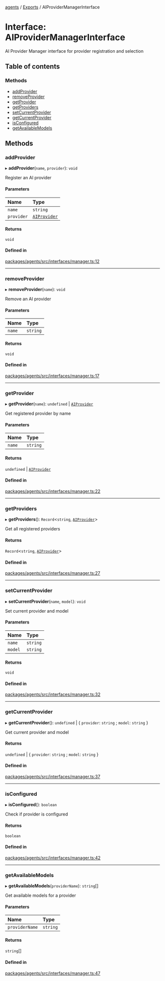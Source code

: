 <!-- 
 ⚠️  AUTO-GENERATED FILE - DO NOT EDIT MANUALLY
 This file is automatically generated by scripts/docs-generator.js
 To make changes, edit the source TypeScript files or update the generator script
-->

[agents](../../) / [Exports](../modules) / AIProviderManagerInterface

# Interface: AIProviderManagerInterface

AI Provider Manager interface for provider registration and selection

## Table of contents

### Methods

- [addProvider](AIProviderManagerInterface#addprovider)
- [removeProvider](AIProviderManagerInterface#removeprovider)
- [getProvider](AIProviderManagerInterface#getprovider)
- [getProviders](AIProviderManagerInterface#getproviders)
- [setCurrentProvider](AIProviderManagerInterface#setcurrentprovider)
- [getCurrentProvider](AIProviderManagerInterface#getcurrentprovider)
- [isConfigured](AIProviderManagerInterface#isconfigured)
- [getAvailableModels](AIProviderManagerInterface#getavailablemodels)

## Methods

### addProvider

▸ **addProvider**(`name`, `provider`): `void`

Register an AI provider

#### Parameters

| Name | Type |
| :------ | :------ |
| `name` | `string` |
| `provider` | [`AIProvider`](AIProvider) |

#### Returns

`void`

#### Defined in

[packages/agents/src/interfaces/manager.ts:12](https://github.com/woojubb/robota/blob/e1b7b651a85a9b93f075b6523ec8de869e77f12c/packages/agents/src/interfaces/manager.ts#L12)

___

### removeProvider

▸ **removeProvider**(`name`): `void`

Remove an AI provider

#### Parameters

| Name | Type |
| :------ | :------ |
| `name` | `string` |

#### Returns

`void`

#### Defined in

[packages/agents/src/interfaces/manager.ts:17](https://github.com/woojubb/robota/blob/e1b7b651a85a9b93f075b6523ec8de869e77f12c/packages/agents/src/interfaces/manager.ts#L17)

___

### getProvider

▸ **getProvider**(`name`): `undefined` \| [`AIProvider`](AIProvider)

Get registered provider by name

#### Parameters

| Name | Type |
| :------ | :------ |
| `name` | `string` |

#### Returns

`undefined` \| [`AIProvider`](AIProvider)

#### Defined in

[packages/agents/src/interfaces/manager.ts:22](https://github.com/woojubb/robota/blob/e1b7b651a85a9b93f075b6523ec8de869e77f12c/packages/agents/src/interfaces/manager.ts#L22)

___

### getProviders

▸ **getProviders**(): `Record`\<`string`, [`AIProvider`](AIProvider)\>

Get all registered providers

#### Returns

`Record`\<`string`, [`AIProvider`](AIProvider)\>

#### Defined in

[packages/agents/src/interfaces/manager.ts:27](https://github.com/woojubb/robota/blob/e1b7b651a85a9b93f075b6523ec8de869e77f12c/packages/agents/src/interfaces/manager.ts#L27)

___

### setCurrentProvider

▸ **setCurrentProvider**(`name`, `model`): `void`

Set current provider and model

#### Parameters

| Name | Type |
| :------ | :------ |
| `name` | `string` |
| `model` | `string` |

#### Returns

`void`

#### Defined in

[packages/agents/src/interfaces/manager.ts:32](https://github.com/woojubb/robota/blob/e1b7b651a85a9b93f075b6523ec8de869e77f12c/packages/agents/src/interfaces/manager.ts#L32)

___

### getCurrentProvider

▸ **getCurrentProvider**(): `undefined` \| \{ `provider`: `string` ; `model`: `string`  }

Get current provider and model

#### Returns

`undefined` \| \{ `provider`: `string` ; `model`: `string`  }

#### Defined in

[packages/agents/src/interfaces/manager.ts:37](https://github.com/woojubb/robota/blob/e1b7b651a85a9b93f075b6523ec8de869e77f12c/packages/agents/src/interfaces/manager.ts#L37)

___

### isConfigured

▸ **isConfigured**(): `boolean`

Check if provider is configured

#### Returns

`boolean`

#### Defined in

[packages/agents/src/interfaces/manager.ts:42](https://github.com/woojubb/robota/blob/e1b7b651a85a9b93f075b6523ec8de869e77f12c/packages/agents/src/interfaces/manager.ts#L42)

___

### getAvailableModels

▸ **getAvailableModels**(`providerName`): `string`[]

Get available models for a provider

#### Parameters

| Name | Type |
| :------ | :------ |
| `providerName` | `string` |

#### Returns

`string`[]

#### Defined in

[packages/agents/src/interfaces/manager.ts:47](https://github.com/woojubb/robota/blob/e1b7b651a85a9b93f075b6523ec8de869e77f12c/packages/agents/src/interfaces/manager.ts#L47)
